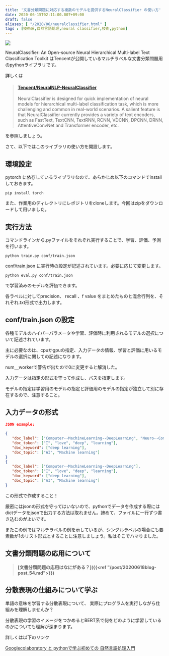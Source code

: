```yaml
---
title: '文書分類問題に対応する複数のモデルを提供するNeuralClassifier の使い方'
date: 2020-06-15T02:11:00.007+09:00
draft: false
aliases: [ "/2020/06/neuralclassifier.html" ]
tags : [技術系,自然言語処理,neural classifier,技術,python]
---
```


  

[![](https://1.bp.blogspot.com/-YlMb8v77MN4/XurdQSzS1yI/AAAAAAAAg6Y/oSZrJ0c9yxYbzQnNNTynRvZnEp-xGE7NwCK4BGAsYHg/s320/AFE90C8A-A49C-4475-9F05-50E2D56D5B63.jpeg)](https://1.bp.blogspot.com/-YlMb8v77MN4/XurdQSzS1yI/AAAAAAAAg6Y/oSZrJ0c9yxYbzQnNNTynRvZnEp-xGE7NwCK4BGAsYHg/s1920/AFE90C8A-A49C-4475-9F05-50E2D56D5B63.jpeg)

NeuralClassifier: An Open-source Neural Hierarchical Multi-label Text Classification Toolkit はTencentが公開しているマルチラベルな文書分類問題用のpythonライブラリです。  

詳しくは

  

> #### [Tencent/NeuralNLP-NeuralClassifier](https://github.com/Tencent/NeuralNLP-NeuralClassifier)
> 
> NeuralClassifier is designed for quick implementation of neural models for hierarchical multi-label classification task, which is more challenging and common in real-world scenarios. A salient feature is that NeuralClassifier currently provides a variety of text encoders, such as FastText, TextCNN, TextRNN, RCNN, VDCNN, DPCNN, DRNN, AttentiveConvNet and Transformer encoder, etc.

を参照しましょう。

さて、以下ではこのライブラリの使い方を開設します。


## 環境設定


pytorch に依存しているライブラリなので、あらかじめ以下のコマンドでinstallしておきます。

```
pip install torch
```

また、作業用のディレクトリにレポジトリをcloneします。今回はzipをダウンロードして用いました。

## 実行方法


コマンドラインから.pyファイルをそれぞれ実行することで、学習、評価、予測を行います。

```
python train.py conf/train.json
```

conf/train.json に実行時の設定が記述されています。必要に応じて変更します。

```
python eval.py conf/train.json
```

で学習済みのモデルを評価できます。

各ラベルに対してprecision、 recall 、f value をまとめたものと混合行列を、それぞれ.txt形式で出力します。

## conf/train.json の設定


各種モデルのハイパーパラメータや学習、評価時に利用されるモデルの選択について記述されています。  

主に必要なのは、cpuかgpuの指定、入力データの情報、学習と評価に用いるモデルの選択に関しての記述になります。

  

num＿workerで警告が出たので0に変更すると解消した。

入力データは指定の形式を守って作成し、パスを指定します。

モデルの指定は学習用のモデルの指定と評価用のモデルの指定が独立して別に存在するので、注意すること。

## 入力データの形式


```json
JSON example:  
  
{  
   "doc_label": ["Computer--MachineLearning--DeepLearning", "Neuro--ComputationalNeuro"],  
   "doc_token": ["I", "love", "deep", "learning"],  
   "doc_keyword": ["deep learning"],  
   "doc_topic": ["AI", "Machine learning"]  
}  
{  
   "doc_label": ["Computer--MachineLearning--DeepLearning"],  
   "doc_token": ["I", "love", "deep", "learning"],  
   "doc_keyword": ["deep learning"],  
   "doc_topic": ["AI", "Machine learning"]  
}
```

この形式で作成すること！

厳密にはjsonの形式を守ってはいないので、pythonでデータを作成する際にはdictデータをjsonで出力する方法は取れません。諦めて、ファイルに一行ずつ書き込むのがよいです。

またこの例ではマルチラベルの例を示しているが、シングルラベルの場合にも要素数が1のリスト形式とすることに注意しましょう。私はそこでハマりました。

## **文書分類問題の応用について**

> #### [文書分類問題の応用はなにがある？]({{<ref "/post/20200618blog-post_54.md">}})


## 分散表現の仕組みについて学ぶ

単語の意味を学習する分散表現について、
実際にプログラムを実行しながら仕組みを理解しませんか？

分散表現の学習のイメージをつかめるとBERT系で何をどのように学習しているのかについても理解が深まります。

詳しくは以下のリンク

[Googlecolaboratory と pythonで学ぶ初めての 自然言語処理入門](https://subcul-science.booth.pm/items/1562211)

